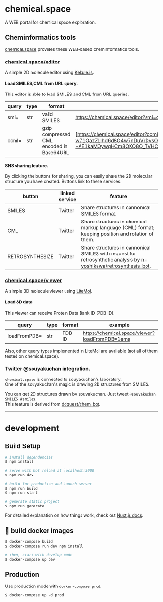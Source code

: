 # chemical.space
A WEB portal for chemical space exploration.

## Cheminformatics tools
[chemical.space](https://chemical.space) provides these WEB-based cheminformatics tools.

### [chemical.space/editor](https://chemical.space/editor)
A simple 2D molecule editor using [Kekule.js](http://partridgejiang.github.io/Kekule.js/).  

#### Load SMILES/CML from URL query.
This editor is able to load SMILES and CML from URL queries.  

| query | type | format       | example                                    |
| ----- | ---- | ------------ | ------------------------------------------ |
| smi=  | str  | valid SMILES | https://chemical.space/editor?smi=c1ccccc1 |
| ccml= | str  | gzip compressed CML encoded in Base64URL | [https://chemical.space/editor?ccml=eMOawp3C...](https://chemical.space/editor?ccml=eMOawp3Ck8ORbsOCIBTChl_DpcKEw7tBRwHDi2JNwpZ5wrddwrnCvQBWwqYmw5Aaw4rCosK-w71OazZLIhd6d8O4w7nDuVrDvsODwpk3w57DgcOJwrvCtsKvw4kuw4bDgwtjw4fDo8KRwqLDssKEO8K0C1vDljc7w6sNWcOMw53CvsKPwrDDn8OUwqR7w4bClcOvwpxtfsKcHRU_KCZ2w741BHPCvsKUw6PChnkmYMKdw7XCtsKNX8OnwoPCrcOJG8KBE8KvCcKvwqjDkFoUUsOrUihZw4nCksOAGcO1SlLCpXVRST3Cq8K0wpAowrMpwo1naDM6E8K3aMKCworCosOIw5LDigxNUcO-AE1kaMOywqHCm8OKO8O_TVHCrcKrK03CpDR1Z27Ct2hsw5LDn3XDl24mw6XDuMKRNcK2wroLGxtqwrIkMMKYV8O2wrvDp8ODGwBsHMKbWsO5wr_DtTPCtXIwZWotc8OUEsKMSMKtIkcVwoB5JlbCmcKjSsOAwrASwqvDilEVw6DDqx7CgsKZwqTDoW00SxPDjQfDjsOKdQXCrcOxwpjDusOWwrY2ICEQaMK6NmI3asKyWsK-w6_Do0hJwo_CssK_w7nDgsOSXRQcw4jDhS_DusKFDsKV) |

#### SNS sharing feature.
By clicking the buttons for sharing, you can easily share the 2D molecular structure you have created.
Buttons link to these services.

| button          | linked service | feature                                |
| --------------- | -------------- | -------------------------------------- |
| SMILES          | Twitter        | Share structures in cannonical SMILES format. |
| CML             | Twitter        | Share structures in chemical markup language (CML) format; keeping position and rotation of them. |
| RETROSYNTHESIZE | Twitter        | Share structures in cannonical SMILES with request for retrosynthetic analysis by [n-yoshikawa/retrosynthesis_bot](https://github.com/n-yoshikawa/retrosynthesis_bot).

### [chemical.space/viewer](https://chemical.space/viewer)
A simple 3D molecule viewer using [LiteMol](https://www.litemol.org/).  

#### Load 3D data.
This viewer can receive Protein Data Bank ID (PDB ID).

| query        | type | format       | example                                        |
| ------------ | ---- | ------------ | ---------------------------------------------- |
| loadFromPDB= | str  | PDB ID       | https://chemical.space/viewer?loadFromPDB=1ema |


Also, other query types implemented in LiteMol are available (not all of them tested on chemical.space).

### Twitter [@souyakuchan](https://twitter.com/souyakuchan) integration.
`chemical.space` is connected to souyakuchan's laboratory.  
One of the souyakuchan's magic is drawing 2D structures from SMILES.  

You can get 2D structures drawn by souyakuchan. Just tweet `@souyakuchan SMILES #smiles`.  
This feature is derived from [ddquest/chem_bot](https://github.com/ddquest/chem_bot).


---

# development
## Build Setup
```bash
# install dependencies
$ npm install

# serve with hot reload at localhost:3000
$ npm run dev

# build for production and launch server
$ npm run build
$ npm run start

# generate static project
$ npm run generate
```

For detailed explanation on how things work, check out [Nuxt.js docs](https://nuxtjs.org).


## :whale: build docker images

```bash
$ docker-compose build
$ docker-compose run dev npm install

# then, start with develop mode
$ docker-compose up dev
```

## Production
Use production mode with `docker-compose prod`.
```
$ docker-compose up -d prod
```
